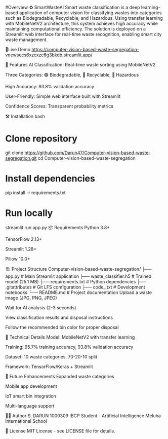 #Overview
♻️ SmartWasteAI
Smart waste classification is a deep learning-based application of computer vision for classifying wastes into categories such as Biodegradable, Recyclable, and Hazardous. Using transfer learning with MobileNetV2 architecture, this system achieves high accuracy while maintaining computational efficiency. The solution is deployed on a Streamlit web interface for real-time waste recognition, enabling smart city waste management.

🚀Live Demo https://computer-vision-based-waste-segregation-vnewsecs6xzcxzc6g3bkdb.streamlit.app/

🎯 Features
AI Classification: Real-time waste sorting using MobileNetV2

Three Categories: 🟢 Biodegradable, 🔵 Recyclable, 🔴 Hazardous

High Accuracy: 93.8% validation accuracy

User-Friendly: Simple web interface built with Streamlit

Confidence Scores: Transparent probability metrics

🛠️ Installation
bash
# Clone repository
git clone https://github.com/Darun47/Computer-vision-based-waste-segregation.git
cd Computer-vision-based-waste-segregation

# Install dependencies
pip install -r requirements.txt

# Run locally
streamlit run app.py
📦 Requirements
Python 3.8+

TensorFlow 2.13+

Streamlit 1.28+

Pillow 10.0+

🏗️ Project Structure
Computer-vision-based-waste-segregation/
├── app.py                # Main Streamlit application
├── waste_classifier.h5   # Trained model (25.1 MB)
├── requirements.txt      # Python dependencies
├── .gitattributes        # Git LFS configuration
├── code_.txt             # Development notebooks
└── README.md             # Project documentation
Upload a waste image (JPG, PNG, JPEG)

Wait for AI analysis (2-3 seconds)

View classification results and disposal instructions

Follow the recommended bin color for proper disposal

🔬 Technical Details
Model: MobileNetV2 with transfer learning

Training: 95.7% training accuracy, 93.8% validation accuracy

Dataset: 10 waste categories, 70-20-10 split

Framework: TensorFlow/Keras + Streamlit

🌟 Future Enhancements
Expanded waste categories

Mobile app development

IoT smart bin integration

Multi-language support

👨‍💻 Author
S. DARUN 
1000309
IBCP Student - Artificial Intelligence
Meluha International School

📄 License
MIT License - see LICENSE file for details.
